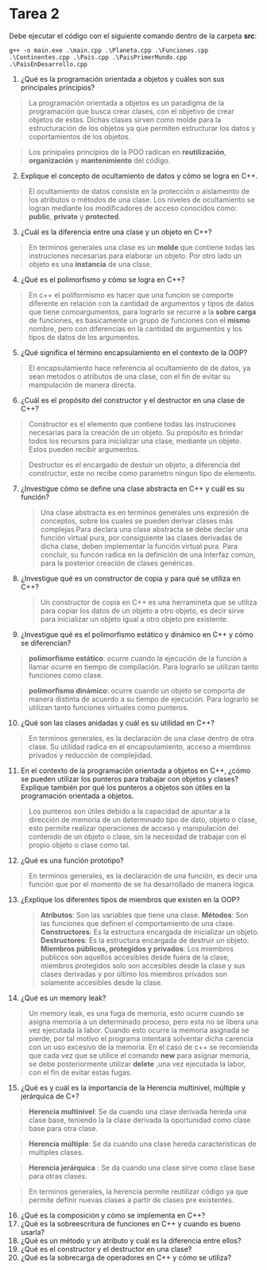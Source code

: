 # Tarea 2


Debe ejecutar el código con el siguiente comando dentro de la carpeta **src**:
```
g++ -o main.exe .\main.cpp .\Planeta.cpp .\Funciones.cpp .\Continentes.cpp .\Pais.cpp .\PaisPrimerMundo.cpp .\PaisEnDesarrollo.cpp
```
1. ¿Qué es la programación orientada a objetos y cuáles son sus principales principios?
>La programación orientada a objetos es un paradigma de la programación que busca crear clases, con el objetivo de crear objetos de estas. Dichas clases sirven como molde para la estructuración de los objetos ya que permiten estructurar los datos y coportamientos de los objetos.

>Los prinipales principios de la POO radican en **reutilización**, **organización** y **mantenimiento** del código.

2. Explique el concepto de ocultamiento de datos y cómo se logra en C++.

>El ocultamiento de datos consiste en la protección o aislameinto de los atributos o métodos de una clase.
>Los niveles de ocultamiento se logran mediante los modificadores de acceso conocidos como: **public**, **private** y **protected**.

3. ¿Cuál es la diferencia entre una clase y un objeto en C++?
>En terminos generales una clase es un **molde** que contiene todas las instruciones necesarias para elaborar un objeto. Por otro lado un objeto es una **instancia** de una clase.

4. ¿Qué es el polimorfismo y cómo se logra en C++?

>En c++ el poliformismo es hacer que una funcion se comporte diferente en relación con la cantidad de argumentos y tipos de datos que tiene comoargumentos, para lograrlo se recurre a la **sobre carga** de funciones, es basicamente un grupo de funciones con el **mismo** nombre, pero con diferencias en la cantidad de argumentos y los tipos de datos de los argumentos.

5. ¿Qué significa el término encapsulamiento en el contexto de la OOP?

>El encapsulamiento hace referencia al ocultamiento de de datos, ya sean metodos o atributos de una clase, con el fin de evitar su manipulación de manera directa.

6. ¿Cuál es el propósito del constructor y el destructor en una clase de C++?

>Constructor es el elemento que contiene todas las instruciones necesarias para la creación de un objeto. Su propósito es brindar todos los recursos para inicializar una clase, mediante un objeto. Estos pueden recibir argumentos.

>Destructor es el encargado de destuir un objeto, a diferencia del constructor, este no recibe como parametro ningun tipo de elemento.

7. ¿Investigue cómo se define una clase abstracta en C++ y cuál es su función?

    >Una clase abstracta es en terminos generales uns expresión de conceptos, sobre los cuales se pueden derivar clases más complejas.Para declara una clase abstracta se debe declar una función virtual pura, por consiguiente las clases derivadas de dicha clase, deben implementar la función virtual pura. Para concluir, su funcón radica en la definición de una interfaz común, para la posterior creación de clases genéricas.

8. ¿Investigue qué es un constructor de copia y para qué se utiliza en C++?

    >Un constructor de copia en C++ es una herramineta que se utiliza para copiar los datos de un objeto a otro objeto, es decir sirve para inicializar un objeto igual a otro objeto pre existente.

9. ¿Investigue qué es el polimorfismo estático y dinámico en C++ y cómo se diferencian?

>**polimorfismo estático**: ocurre cuando la ejecución de la función a llamar ocurre en tiempo de compilación. Para lograrlo se utilizan tanto funciones como clase.

>**polimorfismo dinámico**: ocurre cuando un objeto se comporta de manera distinta de acuerdo a su tiempo de ejecución. Para lograrlo se utilizan tanto funciones virtuales como punteros.

10. ¿Qué son las clases anidadas y cuál es su utilidad en C++?

>En terminos generales, es la declaración de una clase dentro de otra clase. Su utilidad radica en el encapsulamiento, acceso a miembros privados y reducción de complejidad.

11. En el contexto de la programación orientada a objetos en C++, ¿cómo se pueden
utilizar los punteros para trabajar con objetos y clases? Explique también por qué los
punteros a objetos son útiles en la programación orientada a objetos.

>Los punteros son útiles debido a la capacidad de apuntar a la dirección de memoria de un determinado tipo de dato, objeto o clase, esto permite realizar operaciones de acceso y manipulación del contenido de un objeto o clase, sin la necesidad de trabajar con el propio objeto o clase como tal.


12. ¿Qué es una función prototipo?

>En terminos generales, es la declaración de una función, es decir una función que por el momento de se ha desarrollado de manera lógica.

13. ¿Explique los diferentes tipos de miembros que existen en la OOP?

    >**Atributos**: Son las variables que tiene una clase.
    >**Métodos**: Son las funciones que definen el comportamiento de una clase.
    >**Constructores**: Es la estructura encargada de inicializar un objeto.
    >**Destructores**: Es la estructura encargada de destruir un objeto.
    >**Miembros públicos, protegidos y privados**: Los miembros publicos son aquellos accesibles desde fuera de la clase, miembros protegidos solo son accesibles desde la clase y sus clases derivadas y por último los miembros privados son solamente accesibles desde la clase.

14. ¿Qué es un memory leak?

>Un memory leak, es una fuga de memoria, esto ocurre cuando se asigna memoria a un determinado proceso, pero esta no se libera una vez ejecutada la labor. Cuando esto ocurre la memoria asignada se pierde, por tal motivo el programa intentará solventar dicha carencia con un uso excesivo de la memoria. En el caso de c++ se recomienda que cada vez que se utilice el comando **new** para asignar memoria, se debe posteriormente utilizar **delete** ,una vez ejecutada la labor, con el fin de evitar estas fugas.

15. ¿Qué es y cuál es la importancia de la Herencia multinivel, múltiple y jerárquica de
C+?

>**Herencia multinivel**: Se da cuando una clase derivada hereda una clase base, teniendo la la clase derivada la oportunidad como clase base para otra clase.

>**Herencia múltiple**: Se da cuando una clase hereda características de multiples clases.

>**Herencia jerárquica** : Se da cuando una clase sirve como clase base para otras clases.

>En terminos generales, la herencia permite reutilizar código ya que permite definir nuevas clases a partir de clases pre existentes.

16. ¿Qué es la composición y cómo se implementa en C++?
17. ¿Qué es la sobreescritura de funciones en C++ y cuando es bueno usarla?
18. ¿Qué es un método y un atributo y cuál es la diferencia entre ellos?
19. ¿Qué es el constructor y el destructor en una clase?
20. ¿Qué es la sobrecarga de operadores en C++ y cómo se utiliza?

